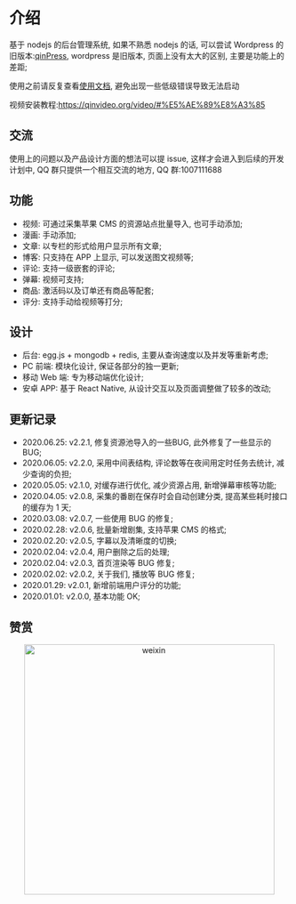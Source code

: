 # 介绍

基于 nodejs 的后台管理系统, 如果不熟悉 nodejs 的话, 可以尝试 Wordpress 的旧版本:[qinPress](https://github.com/Qinmei/qinPress), wordpress 是旧版本, 页面上没有太大的区别, 主要是功能上的差距;

使用之前请反复查看[使用文档](https://qinvideo.org), 避免出现一些低级错误导致无法启动

视频安装教程:https://qinvideo.org/video/#%E5%AE%89%E8%A3%85

## 交流

使用上的问题以及产品设计方面的想法可以提 issue, 这样才会进入到后续的开发计划中, QQ 群只提供一个相互交流的地方, QQ 群:1007111688

## 功能

-   视频: 可通过采集苹果 CMS 的资源站点批量导入, 也可手动添加;
-   漫画: 手动添加;
-   文章: 以专栏的形式给用户显示所有文章;
-   博客: 只支持在 APP 上显示, 可以发送图文视频等;
-   评论: 支持一级嵌套的评论;
-   弹幕: 视频可支持;
-   商品: 激活码以及订单还有商品等配套;
-   评分: 支持手动给视频等打分;

## 设计

-   后台: egg.js + mongodb + redis, 主要从查询速度以及并发等重新考虑;
-   PC 前端: 模块化设计, 保证各部分的独一更新;
-   移动 Web 端: 专为移动端优化设计;
-   安卓 APP: 基于 React Native, 从设计交互以及页面调整做了较多的改动;

## 更新记录

-   2020.06.25: v2.2.1, 修复资源池导入的一些BUG, 此外修复了一些显示的BUG;
-   2020.06.05: v2.2.0, 采用中间表结构, 评论数等在夜间用定时任务去统计, 减少查询的负担;
-   2020.05.05: v2.1.0, 对缓存进行优化, 减少资源占用, 新增弹幕审核等功能;
-   2020.04.05: v2.0.8, 采集的番剧在保存时会自动创建分类, 提高某些耗时接口的缓存为 1 天;
-   2020.03.08: v2.0.7, 一些使用 BUG 的修复;
-   2020.02.28: v2.0.6, 批量新增剧集, 支持苹果 CMS 的格式;
-   2020.02.20: v2.0.5, 字幕以及清晰度的切换;
-   2020.02.04: v2.0.4, 用户删除之后的处理;
-   2020.02.04: v2.0.3, 首页渲染等 BUG 修复;
-   2020.02.02: v2.0.2, 关于我们, 播放等 BUG 修复;
-   2020.01.29: v2.0.1, 新增前端用户评分的功能;
-   2020.01.01: v2.0.0, 基本功能 OK;

## 赞赏
<div align=center>
<img src="https://qinvideo.org/assets/img/pay.jpeg" width="450" alt="weixin"/>
</div>
